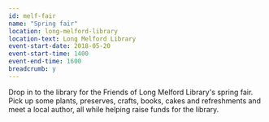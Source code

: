 ```yaml
---
id: melf-fair
name: "Spring fair"
location: long-melford-library
location-text: Long Melford Library
event-start-date: 2018-05-20
event-start-time: 1400
event-end-time: 1600
breadcrumb: y
---
```


Drop in to the library for the Friends of Long Melford Library's spring fair. Pick up some plants, preserves, crafts, books, cakes and refreshments and meet a local author, all while helping raise funds for the library.
